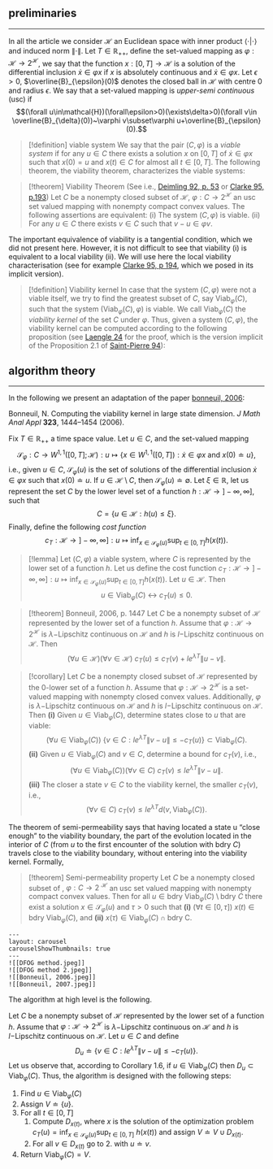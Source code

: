 
## preliminaries
---
In all the article we consider $\mathcal{H}$ an Euclidean space with inner product $\langle\cdot |\cdot\rangle$ and induced norm $\|\cdot\|$. Let $T\in\mathbb{R}_{++}$, define the set-valued mapping as $\varphi:\mathcal{H}\rightarrow 2^{\mathcal{H}}$,  we say that the function $x:[0,T]\rightarrow\mathcal{H}$ is a solution of the differential inclusion $\dot{x}\in\varphi x$ if $x$ is absolutely continuous and $\dot{x}\in\varphi x$. Let $\epsilon>0$, $\overline{B}_{\epsilon}(0)$ denotes the closed ball in $\mathcal{H}$ with centre $0$ and radius $\epsilon$. We say that a set-valued mapping is *upper-semi continuous* (usc) if
$$(\forall u\in\mathcal{H})(\forall\epsilon>0)(\exists\delta>0)(\forall v\in \overline{B}_{\delta}(0))~\varphi v\subset\varphi u+\overline{B}_{\epsilon}(0).$$
 >[!definition] viable system
> We say that the pair $(C, \varphi)$ is a *viable system* if for any $u\in C$ there exists a solution $x$ on $[0,T]$ of  $\dot{x}\in\varphi x$ such that $x(0)=u$ and $x(t)\in C$ for almost all $t\in[0,T]$. The following theorem, the viability theorem, characterizes the viable systems: 

> [!theorem] Viability Theorem
> (See i.e., [Deimling 92, p. 53](https://app.readcube.com/library/93459b1e-6692-4206-aac2-638bc86c8329/item/ed3d4b60-e4e0-4c9c-bd4a-c135f27a6ae0) or [Clarke 95, p.193](https://app.readcube.com/library/93459b1e-6692-4206-aac2-638bc86c8329/item/9b382bf0-d900-4643-9aa0-6ce680ca456d)) Let $C$ be a nonempty closed subset of $\mathcal{H}$, $\varphi:C\rightarrow 2^{\mathcal{H}}$ an usc set valued mapping with nonempty compact convex values. The following assertions are equivalent:
> (i) The system $(C, \varphi)$ is viable.
> (ii) For any $u\in C$ there exists $v\in C$ such that $v-u\in\varphi v$.

The important equivalence of viability is a tangential condition, which we did not present here. However, it is not difficult to see that viability (i) is equivalent to a local viability (ii). We will use here the local viability characterisation (see for example [Clarke 95, p 194](https://app.readcube.com/library/93459b1e-6692-4206-aac2-638bc86c8329/item/9b382bf0-d900-4643-9aa0-6ce680ca456d), which we posed in its implicit version).

> [!definition] Viability kernel
In case that the system $(C, \varphi)$ were not a viable itself, we try to find the greatest subset of $C$, say $\text{Viab}_{\varphi}(C)$, such that the system $(\text{Viab}_{\varphi}(C), \varphi)$ is viable. We call $\text{Viab}_{\varphi}(C)$ the *viability kernel* of the set $C$ under $\varphi$. Thus, given a system $(C, \varphi)$, the viability kernel can be computed according to the following proposition (see [Laengle 24](https://app.readcube.com/library/93459b1e-6692-4206-aac2-638bc86c8329/item/d737323f-1403-4f8c-b64c-d0932c791711) for the proof, which is the version implicit of the Proposition 2.1 of [Saint-Pierre 94](https://app.readcube.com/library/93459b1e-6692-4206-aac2-638bc86c8329/item/d737323f-1403-4f8c-b64c-d0932c791711)):

## algorithm theory
---
In the following we present an adaptation of the paper [bonneuil, 2006](https://app.readcube.com/library/93459b1e-6692-4206-aac2-638bc86c8329/item/0f76012e-5cae-4340-96af-472d585f0191):

Bonneuil, N. Computing the viability kernel in large state dimension. _J Math Anal Appl_ **323**, 1444–1454 (2006).
	
Fix $T\in\mathbb{R}_{++}$ a time space value. Let $u\in C$, and the set-valued mapping 
$$\mathcal{S}_{\varphi}:C\rightarrow W^{1,1}([0,T];\mathcal{H}):u\mapsto \left\{x\in W^{1,1}([0,T]):\dot{x}\in\varphi x~\text{and}~x(0)\doteq u\right\},$$
i.e., given $u\in C$, $\mathcal{S}_{\varphi}(u)$ is the set of solutions of the differential inclusion $\dot{x}\in\varphi x$ such that $x(0)\doteq u$. If $u\in\mathcal{H}\setminus C$, then $\mathcal{S}_{\varphi}(u)\doteq\emptyset$. Let $\xi\in\mathbb{R}$, let us represent the set $C$ by the lower level set of a function $h:\mathcal{H}\rightarrow]-\infty,\infty]$, such that
$$C=\{u\in\mathcal{H}:h(u)\leq\xi\}.$$
Finally, define the following *cost function* 
$$c_T:\mathcal{H}\rightarrow]-\infty,\infty]:u\mapsto\inf_{x\in\mathcal{S}_{\varphi}(u)}\sup_{t\in[0,T]}h(x(t)).$$

>[!lemma]
>Let $(C,\varphi)$ a viable system, where $C$ is represented by the lower set of a function $h$. Let us define the cost function $c_T:\mathcal{H}\rightarrow]-\infty,\infty]:u\mapsto\inf_{x\in\mathcal{S}_{\varphi}(u)}\sup_{t\in[0,T]}h(x(t))$. Let $u\in\mathcal{H}$. Then 
>$$u\in\text{Viab}_{\varphi}(C)~\leftrightarrow~ c_T(u)\leq 0.$$

>[!theorem] Bonneuil, 2006, p. 1447
>Let $C$ be a nonempty subset of $\mathcal{H}$ represented by the lower set of a function $h$. Assume that $\varphi:\mathcal{H}\rightarrow 2^{\mathcal{H}}$ is $\lambda-$Lipschitz continuous on $\mathcal{H}$ and $h$ is $l-$Lipschitz continuous on $\mathcal{H}$. Then
>$$(\forall u\in\mathcal{H})(\forall v\in\mathcal{H})~c_T(u)\leq c_T(v)+l e^{\lambda T}\|u-v\|.$$

>[!corollary]
>Let $C$ be a nonempty closed subset of $\mathcal{H}$ represented by the $0$-lower set of a function $h$. Assume that $\varphi:\mathcal{H}\rightarrow 2^{\mathcal{H}}$ is a set-valued mapping with nonempty closed convex values. Additionally, $\varphi$ is $\lambda-$Lipschitz continuous on $\mathcal{H}$ and $h$ is $l-$Lipschitz continuous on $\mathcal{H}$. Then
>**(i)** Given $u\in \text{Viab}_{\varphi}(C)$, determine states close to $u$ that are viable:
>$$(\forall u\in\text{Viab}_{\varphi}(C))~\{v\in C:le^{\lambda T}\|v-u\|\leq-c_T(u)\}\subset\text{Viab}_{\varphi}(C).$$
>**(ii)** Given $u\in \text{Viab}_{\varphi}(C)$ and $v\in C$, determine a bound for $c_T(v)$, i.e.,
>$$(\forall u\in\text{Viab}_{\varphi}(C))(\forall v\in C)~c_T(v)\leq le^{\lambda T}\|v-u\|.$$
>**(iii)** The closer a state $v\in C$ to the viability kernel, the smaller $c_T(v)$, i.e.,
>$$(\forall v\in C)~c_T(v)\leq le^{\lambda T}d(v,\text{Viab}_{\varphi}(C)).$$

The theorem of semi-permeability says that having located a state  u “close enough” to the viability boundary, the part of the evolution located in the interior of $C$ (from $u$ to the first encounter of the solution  with $\text{bdry}~C$) travels close to the viability boundary, without entering into the viability kernel. Formally,

>[!theorem] Semi-permeability property
>Let $C$ be a nonempty closed subset of , $\varphi:C\rightarrow 2~^\mathcal{H}$ an usc set valued mapping with nonempty compact convex values. Then for all $u\in\text{bdry}~\text{Viab}_{\varphi}(C)\setminus\text{bdry}~C$ there exist a solution $x\in\mathcal{S}_{\varphi}(u)$ and $\tau>0$ such that
>**(i)** $(\forall t\in[0,\tau])~x(t)\in\text{bdry}~\text{Viab}_{\varphi}(C)$, and
>**(ii)** $x(\tau)\in\text{Viab}_{\varphi}(C)\cap\text{bdry~C}$.


```image-layout
---
layout: carousel
carouselShowThumbnails: true
---
![[DFOG method.jpeg]]
![[DFOG method 2.jpeg]]
![[Bonneuil, 2006.jpeg]]
![[Bonneuil, 2007.jpeg]]
```

The algorithm at high level is the following. 

Let $C$ be a nonempty subset of $\mathcal{H}$ represented by the lower set of a function $h$. Assume that $\varphi:\mathcal{H}\rightarrow 2^{\mathcal{H}}$ is $\lambda-$Lipschitz continuous on $\mathcal{H}$ and $h$ is $l-$Lipschitz continuous on $\mathcal{H}$.  Let $u\in C$ and define 
$$D_u\doteq\{v\in C:le^{\lambda T}\|v-u\|\leq-c_T(u)\}.$$
Let us observe that, according to Corollary 1.6, if $u\in\text{Viab}_{\varphi}(C)$ then $D_u\subset\text{Viab}_{\varphi}(C)$. Thus, the algorithm is designed with the following steps:

1. Find $u\in\text{Viab}_{\varphi}(C)$ 
2. Assign $V\doteq\{u\}$.
3. For all $t\in[0,T]$
	1. Compute $D_{x(t)}$, where $x$ is the solution of the optimization problem $c_T(u)=\inf_{x\in\mathcal{S}_{\varphi}(u)}\sup_{t\in[0,T]}~h(x(t))$ and assign $V\doteq V\cup D_{x(t)}$.
	2. For all $v\in D_{x(t)}$ go to 2. with $u\doteq v$.
4. Return $\text{Viab}_{\varphi}(C)=V$.
